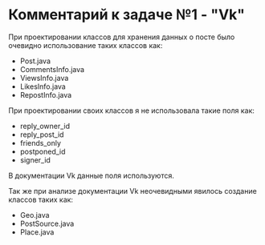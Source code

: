 # Комментарий к задаче №1 - "Vk"

При проектировании классов для хранения данных о посте было очевидно использование таких классов как:
 * Post.java
 * CommentsInfo.java
 * ViewsInfo.java
 * LikesInfo.java
 * RepostInfo.java 

При проектировании своих классов я не использовала такие поля как: 
 * reply_owner_id
 * reply_post_id
 * friends_only
 * postponed_id
 * signer_id 

В документации Vk данные поля используются.

Так же при анализе документации Vk неочевидными явилось создание классов таких как:
 * Geo.java
 * PostSource.java
 * Place.java
